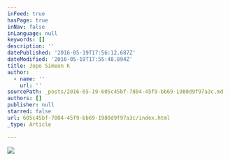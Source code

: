 ```yaml
---
inFeed: true
hasPage: true
inNav: false
inLanguage: null
keywords: []
description: ''
datePublished: '2016-05-19T17:56:12.687Z'
dateModified: '2016-05-19T17:55:48.894Z'
title: Jopo Simeon K
author:
  - name: ''
    url: ''
sourcePath: _posts/2016-05-19-605c45bf-7804-45f9-bb69-1980d9f97a3c.md
authors: []
publisher: null
starred: false
url: 605c45bf-7804-45f9-bb69-1980d9f97a3c/index.html
_type: Article

---
```

![](https://the-grid-user-content.s3-us-west-2.amazonaws.com/33abe791-4a1a-44e8-912c-ce1ceb956510.jpg)